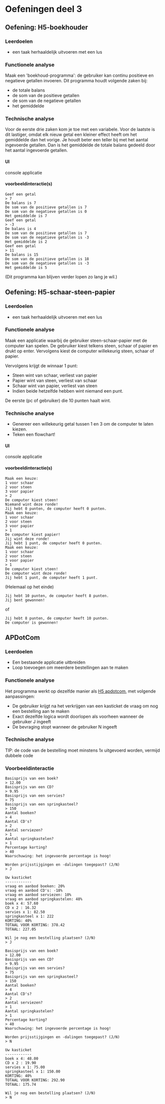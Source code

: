 # Oefeningen deel 3

## Oefening: H5-boekhouder

### Leerdoelen

* een taak herhaaldelijk uitvoeren met een lus

### Functionele analyse

Maak een 'boekhoud-programma': de gebruiker kan continu positieve en negatieve getallen invoeren. Dit programma houdt volgende zaken bij:

* de totale balans
* de som van de positieve getallen
* de som van de negatieve getallen
* het gemiddelde

### Technische analyse

Voor de eerste drie zaken kom je toe met een variabele. Voor de laatste is dit lastiger, omdat elk nieuw getal een kleiner effect heeft om het gemiddelde dan het vorige. Je houdt beter een teller bij met het aantal ingevoerde getallen. Dan is het gemiddelde de totale balans gedeeld door het aantal ingevoerde getallen.

#### UI

console applicatie

#### voorbeeldinteractie\(s\)

```text
Geef een getal
> 7
De balans is 7
De som van de positieve getallen is 7
De som van de negatieve getallen is 0
Het gemiddelde is 7
Geef een getal
> -3
De balans is 4
De som van de positieve getallen is 7
De som van de negatieve getallen is -3
Het gemiddelde is 2
Geef een getal
> 11
De balans is 15
De som van de positieve getallen is 18
De som van de negatieve getallen is -3
Het gemiddelde is 5
```

\(Dit programma kan blijven verder lopen zo lang je wil.\)

## Oefening: H5-schaar-steen-papier

### Leerdoelen

* een taak herhaaldelijk uitvoeren met een lus

### Functionele analyse

Maak een applicatie waarbij de gebruiker steen-schaar-papier met de computer kan spelen. De gebruiker kiest telkens steen, schaar of papier en drukt op enter. Vervolgens kiest de computer willekeurig steen, schaar of papier.

Vervolgens krijgt de winnaar 1 punt:

* Steen wint van schaar, verliest van papier
* Papier wint van steen, verliest van schaar
* Schaar wint van papier, verliest van steen
* Indien beide hetzelfde hebben wint niemand een punt.

De eerste \(pc of gebruiker\) die 10 punten haalt wint.

### Technische analyse

* Genereer een willekeurig getal tussen 1 en 3 om de computer te laten kiezen.
* Teken een flowchart!

#### UI

console applicatie

#### voorbeeldinteractie\(s\)

```text
Maak een keuze:
1 voor schaar
2 voor steen
3 voor papier
> 2
De computer kiest steen!
Niemand wint deze ronde!
Jij hebt 0 punten, de computer heeft 0 punten.
Maak een keuze:
1 voor schaar
2 voor steen
3 voor papier
> 1
De computer kiest papier!
Jij wint deze ronde!
Jij hebt 1 punt, de computer heeft 0 punten.
Maak een keuze:
1 voor schaar
2 voor steen
3 voor papier
> 1
De computer kiest steen!
De computer wint deze ronde!
Jij hebt 1 punt, de computer heeft 1 punt.
```

\(Helemaal op het einde\)

```text
Jij hebt 10 punten, de computer heeft 8 punten.
Jij bent gewonnen!
```

of

```text
Jij hebt 8 punten, de computer heeft 10 punten.
De computer is gewonnen!
```

## APDotCom

### Leerdoelen

* Een bestaande applicatie uitbreiden
* Loop toevoegen om meerdere bestellingen aan te maken

### Functionele analyse

Het programma werkt op dezelfde manier als [H5 apdotcom](https://apwt.gitbook.io/cursus-pro-oo/semester-1-programming-principles/h4-beslissingen/a_practica#apdotcom), met volgende aanpassingen:

* De gebruiker krijgt na het verkrijgen van een kasticket de vraag om nog een bestelling aan te maken
* Exact dezelfde logica wordt doorlopen als voorheen wanneer de gebruiker J ingeeft
* De bevraging stopt wanneer de gebruiker N ingeeft

### Technische analyse

TIP: de code van de bestelling moet minstens 1x uitgevoerd worden, vermijd dubbele code

### Voorbeeldinteractie

```text
Basisprijs van een boek?
> 12.00
Basisprijs van een CD?
> 9.95
Basisprijs van een servies?
> 75
Basisprijs van een springkasteel?
> 150
Aantal boeken?
> 4
Aantal CD's?
> 2
Aantal serviezen?
> 1
Aantal springkastelen?
> 1
Percentage korting?
> 40
Waarschuwing: het ingevoerde percentage is hoog!

Worden prijsstijgingen en -dalingen toegepast? (J/N)
> J

Uw kasticket
------------
vraag en aanbod boeken: 20%
vraag en aanbod CD's: -18%
vraag en aanbod serviezen: 10%
vraag en aanbod springkastelen: 48%
boek x 4: 57.60
CD x 2 : 16.32
servies x 1: 82.50
springkasteel x 1: 222
KORTING: 40%
TOTAAL VOOR KORTING: 378.42
TOTAAL: 227.05

Wil je nog een bestelling plaatsen? (J/N)
> J

Basisprijs van een boek?
> 12.00
Basisprijs van een CD?
> 9.95
Basisprijs van een servies?
> 75
Basisprijs van een springkasteel?
> 150
Aantal boeken?
> 4
Aantal CD's?
> 2
Aantal serviezen?
> 1
Aantal springkastelen?
> 1
Percentage korting?
> 40
Waarschuwing: het ingevoerde percentage is hoog!

Worden prijsstijgingen en -dalingen toegepast? (J/N)
> N

Uw kasticket
------------
boek x 4: 48.00
CD x 2 : 19.90
servies x 1: 75.00
springkasteel x 1: 150.00
KORTING: 40%
TOTAAL VOOR KORTING: 292.90
TOTAAL: 175.74

Wil je nog een bestelling plaatsen? (J/N)
> N
```

